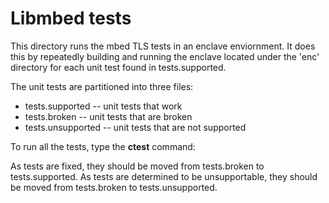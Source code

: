 Libmbed tests
=============

This directory runs the mbed TLS tests in an enclave enviornment. It does
this by repeatedly building and running the enclave located under the 'enc' 
directory for each unit test found in tests.supported.

The unit tests are partitioned into three files:

* tests.supported -- unit tests that work
* tests.broken -- unit tests that are broken
* tests.unsupported -- unit tests that are not supported

To run all the tests, type the **ctest** command:

As tests are fixed, they should be moved from tests.broken to tests.supported.
As tests are determined to be unsupportable, they should be moved from
tests.broken to tests.unsupported.
